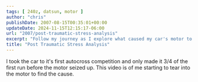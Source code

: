 ```yaml
---
tags: [ 240z, datsun, motor ]
author: "chris"
publishDate: 2007-08-15T00:35:01+00:00
updateDate: 2024-11-15T12:15:17-06:00
url: "2007/post-traumatic-stress-analysis"
excerpt: "Follow my journey as I explore what caused my car's motor to seize during its first autocross run. Watch the tear-down process!"
title: "Post Traumatic Stress Analysis"
---
```


I took the car to it's first autocross competition and only made it 3/4 of the first run before the motor seized up. This video is of me starting to tear into the motor to find the cause.

